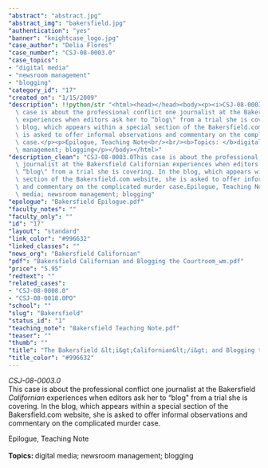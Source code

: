 ```yaml
---
"abstract": "abstract.jpg"
"abstract_img": "bakersfield.jpg"
"authentication": "yes"
"banner": "knightcase_logo.jpg"
"case_author": "Delia Flores"
"case_number": "CSJ-08-0003.0"
"case_topics":
- "digital media"
- "newsroom management"
- "blogging"
"category_id": "17"
"created_on": "1/15/2009"
"description": !!python/str "<html><head></head><body><p><i>CSJ-08-0003.0</i><br/>This\
  \ case is about the professional conflict one journalist at the Bakersfield <i>Californian</i>\
  \ experiences when editors ask her to “blog\" from a trial she is covering. In the\
  \ blog, which appears within a special section of the Bakersfield.com website, she\
  \ is asked to offer informal observations and commentary on the complicated murder\
  \ case.</p><p>Epilogue, Teaching Note<br/><br/><b>Topics: </b>digital media; newsroom\
  \ management; blogging</p></body></html>"
"description_clean": "CSJ-08-0003.0This case is about the professional conflict one\
  \ journalist at the Bakersfield Californian experiences when editors ask her to\
  \ “blog\" from a trial she is covering. In the blog, which appears within a special\
  \ section of the Bakersfield.com website, she is asked to offer informal observations\
  \ and commentary on the complicated murder case.Epilogue, Teaching NoteTopics: digital\
  \ media; newsroom management; blogging"
"epologue": "Bakersfield Epilogue.pdf"
"faculty_notes": ""
"faculty_only": ""
"id": "17"
"layout": "standard"
"link_color": "#996632"
"linked_classes": ""
"news_org": "Bakersfield Californian"
"pdf": "Bakersfield Californian and Blogging the Courtroom_wm.pdf"
"price": "5.95"
"redtext": ""
"related_cases":
- "CSJ-08-0008.0"
- "CSJ-08-0018.0PO"
"school": ""
"slug": "Bakersfield"
"status_id": "1"
"teaching_note": "Bakersfield Teaching Note.pdf"
"teaser": ""
"thumb": ""
"title": "The Bakersfield &lt;i&gt;Californian&lt;/i&gt; and Blogging the Courtroom"
"title_color": "#996632"
---
```

<html><head></head><body><p><i>CSJ-08-0003.0</i><br/>This case is about the professional conflict one journalist at the Bakersfield <i>Californian</i> experiences when editors ask her to “blog" from a trial she is covering. In the blog, which appears within a special section of the Bakersfield.com website, she is asked to offer informal observations and commentary on the complicated murder case.</p><p>Epilogue, Teaching Note<br/><br/><b>Topics: </b>digital media; newsroom management; blogging</p></body></html>
